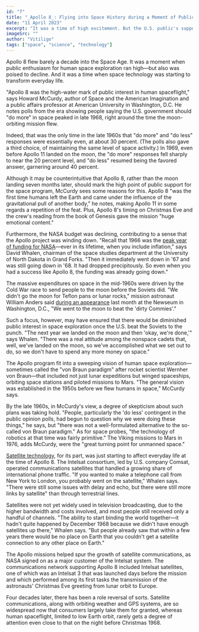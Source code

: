```yaml
---
id: "7"
title: "_Apollo 8_: Flying into Space History during a Moment of Public Enthusiasm"
date: "11 April 2023"
excerpt: "It was a time of high excitement. But the U.S. public's support of manned space exploration was already ebbing"
imageSrc: ""
author: "Vitiligo"
tags: ["space", "science", "technology"]
---
```


Apollo 8 flew barely a decade into the Space Age. It was a moment when public enthusiasm for human space exploration ran high—but also was poised to decline. And it was a time when space technology was starting to transform everyday life.

"Apollo 8 was the high-water mark of public interest in human spaceflight," says Howard McCurdy, author of Space and the American Imagination and a public affairs professor at American University in Washington, D.C. He notes polls from the era showing people saying the U.S. government should "do more" in space peaked in late 1968, right around  the time the moon-orbiting mission flew.

Indeed, that was the only time in the late 1960s that "do more" and "do less" responses were essentially even, at about 30 percent. (The polls also gave a third choice, of maintaining the same level of space activity.) In 1969, even before Apollo 11 landed on the moon, the "do more" responses fell sharply to near the 20 percent level, and "do less" resumed being the favored answer, garnering around 40 percent.

Although it may be counterintuitive that Apollo 8, rather than the moon landing seven months later, should mark the high point of public support for the space program, McCurdy sees some reasons for this. Apollo 8 "was the first time humans left the Earth and came under the influence of the gravitational pull of another body," he notes, making Apollo 11 in some regards a repetition of the feat. Plus, Apollo 8's timing on Christmas Eve and the crew's reading from the book of Genesis gave the mission "huge emotional content."

Furthermore, the NASA budget was declining, contributing to a sense that the Apollo project was winding down. "Recall that 1966 was the [peak year of funding for NASA](http://history.nasa.gov/SP-4221/p185.htm)—ever in its lifetime, when you include inflation," says David Whalen, chairman of the space studies department at the University of North Dakota in Grand Forks. "Then it immediately went down in '67 and was still going down in '68. It had dropped precipitously. So even when you had a success like Apollo 8, the funding was already going down."

The massive expenditures on space in the mid-1960s were driven by the Cold War race to send people to the moon before the Soviets did. "We didn't go the moon for Teflon pans or lunar rocks," mission astronaut William Anders said [during an appearance](http://www.newseum.org/events_edu/event_archive/reporting.aspx?item=NASA081113&style=d) last month at the Newseum in Washington, D.C., "We went to the moon to beat the 'dirty Commies'."

Such a focus, however, may have ensured that there would be diminished public interest in space exploration once the U.S. beat the Soviets to the punch. "The next year we landed on the moon and then 'okay, we're done,'" says Whalen. "There was a real attitude among the nonspace cadets that, well, we've landed on the moon, so we've accomplished what we set out to do, so we don't have to spend any more money on space."

The Apollo program fit into a sweeping vision of human space exploration—sometimes called the "von Braun paradigm" after rocket scientist Wernher von Braun—that included not just lunar expeditions but winged spaceships, orbiting space stations and piloted missions to Mars. "The general vision was established in the 1950s before we flew humans in space," McCurdy says.

By the late 1960s, in McCurdy's view, a degree of skepticism about such plans was taking hold. "People, particularly the 'do less' contingent in the public opinion polls, had begun to question why we were doing these things," he says, but "there was not a well-formulated alternative to the so-called von Braun paradigm." As for space probes, "the technology of robotics at that time was fairly primitive." The Viking missions to Mars in 1976, adds McCurdy, were the "great turning point for unmanned space."

[Satellite technology](http://www.hq.nasa.gov/office/pao/History/satcomhistory.html), for its part, was just starting to affect everyday life at the time of Apollo 8. The Intelsat consortium, led by U.S. company Comsat, operated communications satellites that handled a growing share of international phone traffic. "If you wanted to make a telephone call from New York to London, you probably went on the satellite," Whalen says. "There were still some issues with delay and echo, but there were still more links by satellite" than through terrestrial lines.

Satellites were not yet widely used in television broadcasting, due to the higher bandwidth and costs involved, and most people still received only a handful of channels. "The ability to start binding the world together—it hadn't quite happened by December 1968 because we didn't have enough satellites up there," Whalen says. "But people already saw that within a few years there would be no place on Earth that you couldn't get a satellite connection to any other place on Earth."

The Apollo missions helped spur the growth of satellite communications, as NASA signed on as a major customer of the Intelsat system. The communications network supporting Apollo 8 included Intelsat satellites, one of which was an Intelsat 3 that was launched days before the mission and which performed among its first tasks the transmission of the astronauts' Christmas Eve greeting from lunar orbit to Europe.

Four decades later, there has been a role reversal of sorts. Satellite communications, along with orbiting weather and GPS systems, are so widespread now that consumers largely take them for granted, whereas human spaceflight, limited to low Earth orbit, rarely gets a degree of attention even close to that on the night before Christmas 1968.

